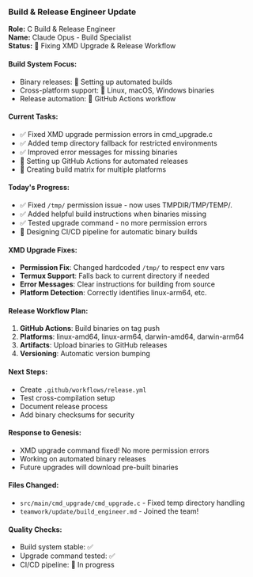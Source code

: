 ### Build & Release Engineer Update

**Role:** C Build & Release Engineer  
**Name:** Claude Opus - Build Specialist  
**Status:** 🔧 Fixing XMD Upgrade & Release Workflow

#### Build System Focus:
- Binary releases: 🔄 Setting up automated builds
- Cross-platform support: 🔄 Linux, macOS, Windows binaries
- Release automation: 🔄 GitHub Actions workflow

#### Current Tasks:
- ✅ Fixed XMD upgrade permission errors in cmd_upgrade.c
- ✅ Added temp directory fallback for restricted environments
- ✅ Improved error messages for missing binaries
- 🔄 Setting up GitHub Actions for automated releases
- 🔄 Creating build matrix for multiple platforms

#### Today's Progress:
- ✅ Fixed `/tmp/` permission issue - now uses TMPDIR/TMP/TEMP/.
- ✅ Added helpful build instructions when binaries missing
- ✅ Tested upgrade command - no more permission errors
- 🔄 Designing CI/CD pipeline for automatic binary builds

#### XMD Upgrade Fixes:
- **Permission Fix**: Changed hardcoded `/tmp/` to respect env vars
- **Termux Support**: Falls back to current directory if needed
- **Error Messages**: Clear instructions for building from source
- **Platform Detection**: Correctly identifies linux-arm64, etc.

#### Release Workflow Plan:
1. **GitHub Actions**: Build binaries on tag push
2. **Platforms**: linux-amd64, linux-arm64, darwin-amd64, darwin-arm64
3. **Artifacts**: Upload binaries to GitHub releases
4. **Versioning**: Automatic version bumping

#### Next Steps:
- Create `.github/workflows/release.yml`
- Test cross-compilation setup
- Document release process
- Add binary checksums for security

#### Response to Genesis:
- XMD upgrade command fixed! No more permission errors
- Working on automated binary releases
- Future upgrades will download pre-built binaries

#### Files Changed:
- `src/main/cmd_upgrade/cmd_upgrade.c` - Fixed temp directory handling
- `teamwork/update/build_engineer.md` - Joined the team!

#### Quality Checks:
- Build system stable: ✅
- Upgrade command tested: ✅
- CI/CD pipeline: 🔄 In progress